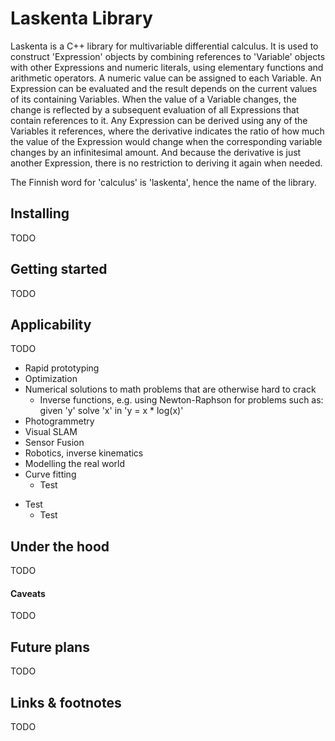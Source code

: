 # Laskenta Library

Laskenta is a C++ library for multivariable differential calculus.  It is used to construct 'Expression' objects by combining references to 'Variable' objects with other Expressions and numeric literals, using elementary functions and arithmetic operators.  A numeric value can be assigned to each Variable.  An Expression can be evaluated and the result depends on the current values of its containing Variables.  When the value of a Variable changes, the change is reflected by a subsequent evaluation of all Expressions that contain references to it.  Any Expression can be derived using any of the Variables it references, where the derivative indicates the ratio of how much the value of the Expression would change when the corresponding variable changes by an infinitesimal amount.  And because the derivative is just another Expression, there is no restriction to deriving it again when needed.

The Finnish word for 'calculus' is 'laskenta', hence the name of the library.

## Installing
TODO

## Getting started
TODO

## Applicability
TODO
* Rapid prototyping
* Optimization
* Numerical solutions to math problems that are otherwise hard to crack
  * Inverse functions, e.g. using Newton-Raphson for problems such as: given 'y' solve 'x' in 'y = x * log(x)'
* Photogrammetry
* Visual SLAM
* Sensor Fusion
* Robotics, inverse kinematics
* Modelling the real world
* Curve fitting
  * Test
- Test
  - Test

## Under the hood
TODO

#### Caveats
TODO

## Future plans
TODO

## Links & footnotes
TODO
